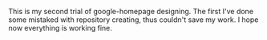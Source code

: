 This is my second trial of google-homepage designing. The first I've done some mistaked with repository creating, thus couldn't save my work. I hope now everything is working fine.